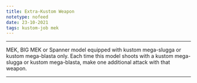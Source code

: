 ```yaml
---
title: Extra-Kustom Weapon
notetype: nofeed
date: 23-10-2021
tags: kustom-job mek
---
```


---

MEK, BIG MEK or Spanner model equipped with kustom mega-slugga or kustom mega-blasta only. Each time this model shoots with a kustom mega-slugga or kustom mega-blasta, make one additional attack with that weapon.

---